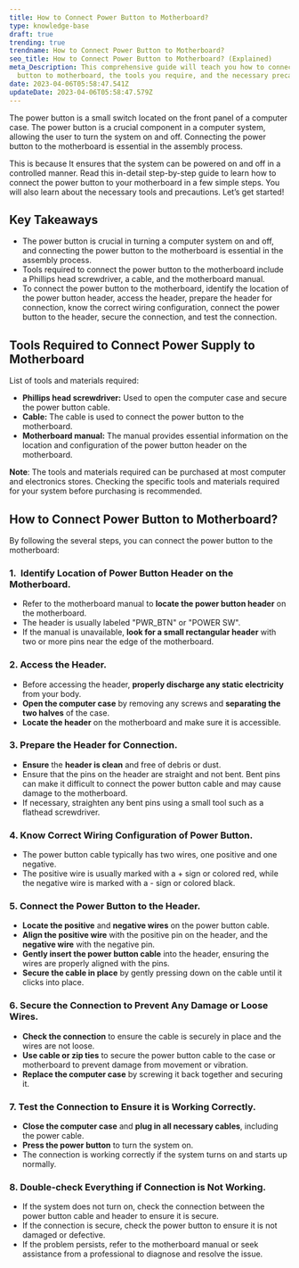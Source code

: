 ```yaml
---
title: How to Connect Power Button to Motherboard?
type: knowledge-base
draft: true
trending: true
trendname: How to Connect Power Button to Motherboard?
seo_title: How to Connect Power Button to Motherboard? (Explained)
meta_Description: This comprehensive guide will teach you how to connect power
  button to motherboard, the tools you require, and the necessary precautions.
date: 2023-04-06T05:58:47.541Z
updateDate: 2023-04-06T05:58:47.579Z
---
```

The power button is a small switch located on the front panel of a computer case. The power button is a crucial component in a computer system, allowing the user to turn the system on and off. Connecting the power button to the motherboard is essential in the assembly process.

This is because It ensures that the system can be powered on and off in a controlled manner. Read this in-detail step-by-step guide to learn how to connect the power button to your motherboard in a few simple steps. You will also learn about the necessary tools and precautions. Let’s get started!

## Key Takeaways

* The power button is crucial in turning a computer system on and off, and connecting the power button to the motherboard is essential in the assembly process.
* Tools required to connect the power button to the motherboard include a Phillips head screwdriver, a cable, and the motherboard manual.
* To connect the power button to the motherboard, identify the location of the power button header, access the header, prepare the header for connection, know the correct wiring configuration, connect the power button to the header, secure the connection, and test the connection.

## Tools Required to Connect Power Supply to Motherboard

List of tools and materials required:

* **Phillips head screwdriver:** Used to open the computer case and secure the power button cable.
* **Cable:** The cable is used to connect the power button to the motherboard.
* **Motherboard manual:** The manual provides essential information on the location and configuration of the power button header on the motherboard.

**Note**: The tools and materials required can be purchased at most computer and electronics stores. Checking the specific tools and materials required for your system before purchasing is recommended.

## How to Connect Power Button to Motherboard?

By following the several steps, you can connect the power button to the motherboard:

### 1.  Identify Location of Power Button Header on the Motherboard.

* Refer to the motherboard manual to **locate the power button header** on the motherboard.
* The header is usually labeled "PWR_BTN" or "POWER SW".
* If the manual is unavailable, **look for a small rectangular header** with two or more pins near the edge of the motherboard.

### 2. Access the Header.

* Before accessing the header, **properly discharge any static electricity** from your body.
* **Open the computer case** by removing any screws and **separating the two halves** of the case.
* **Locate the header** on the motherboard and make sure it is accessible.

### 3. Prepare the Header for Connection.

* **Ensure** the **header is clean** and free of debris or dust.
* Ensure that the pins on the header are straight and not bent. Bent pins can make it difficult to connect the power button cable and may cause damage to the motherboard.
* If necessary, straighten any bent pins using a small tool such as a flathead screwdriver.

### 4. Know Correct Wiring Configuration of Power Button.

* The power button cable typically has two wires, one positive and one negative.
* The positive wire is usually marked with a + sign or colored red, while the negative wire is marked with a - sign or colored black.

### 5. Connect the Power Button to the Header.

* **Locate the positive** and **negative wires** on the power button cable.
* **Align the positive wire** with the positive pin on the header, and the **negative wire** with the negative pin.
* **Gently insert the power button cable** into the header, ensuring the wires are properly aligned with the pins.
* **Secure the cable in place** by gently pressing down on the cable until it clicks into place.

### 6. Secure the Connection to Prevent Any Damage or Loose Wires.

* **Check the connection** to ensure the cable is securely in place and the wires are not loose.
* **Use cable or zip ties** to secure the power button cable to the case or motherboard to prevent damage from movement or vibration.
* **Replace the computer case** by screwing it back together and securing it.

### 7. Test the Connection to Ensure it is Working Correctly.

* **Close the computer case** and **plug in all necessary cables**, including the power cable.
* **Press the power button** to turn the system on.
* The connection is working correctly if the system turns on and starts up normally.

### 8. Double-check Everything if Connection is Not Working.

* If the system does not turn on, check the connection between the power button cable and header to ensure it is secure.
* If the connection is secure, check the power button to ensure it is not damaged or defective.
* If the problem persists, refer to the motherboard manual or seek assistance from a professional to diagnose and resolve the issue.